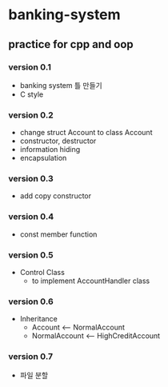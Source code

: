 # banking-system
practice for cpp and oop
---
### version 0.1
- banking system 틀 만들기
- C style

### version 0.2
- change struct Account to class Account
- constructor, destructor
- information hiding
- encapsulation 

### version 0.3
- add copy constructor

### version 0.4
- const member function

### version 0.5
- Control Class
  + to implement AccountHandler class

### version 0.6
- Inheritance
  + Account <-- NormalAccount
  + NormalAccount <-- HighCreditAccount

### version 0.7
- 파일 분할
